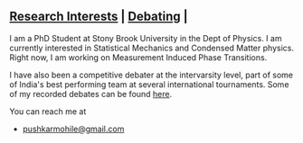 
## [Research Interests](Science.md)    |  [Debating](debate.md)    |   

I am a PhD Student at Stony Brook University in the Dept of Physics.  I am currently interested in Statistical Mechanics and Condensed Matter physics. Right now, I am working on Measurement Induced Phase Transitions.    

I have also been a competitive debater at the intervarsity level, part of some of India's best performing team at several international tournaments. Some of my recorded debates can be found [here](debate.md). 


You can reach me at 

- [pushkarmohile@gmail.com](mailto:pushkarmohile@gmail.com)
